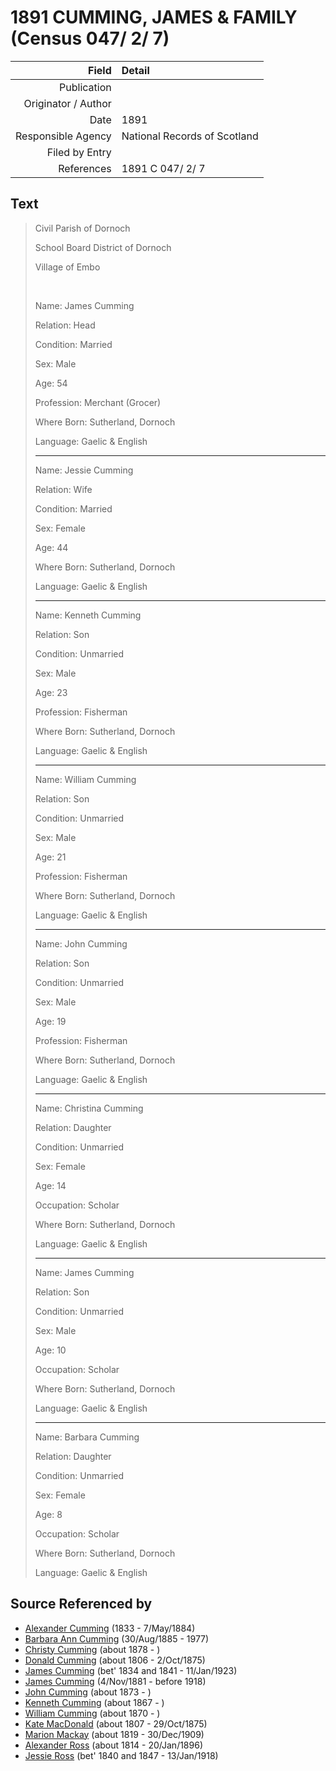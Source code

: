 ﻿---
layout: page
permalink: /sources/s57159470
---

# 1891 CUMMING, JAMES & FAMILY (Census 047/ 2/ 7)

Field | Detail
---:|:---
Publication | 
Originator / Author | 
Date | 1891
Responsible Agency | National Records of Scotland
Filed by Entry | 
References | 1891 C 047/ 2/ 7

## Text

> Civil Parish of Dornoch
>
> School Board District of Dornoch
>
> Village of Embo
>
> <br/>
>
> Name: James Cumming
>
> Relation: Head
>
> Condition: Married
>
> Sex: Male
>
> Age: 54
>
> Profession: Merchant (Grocer)
>
> Where Born: Sutherland, Dornoch
>
> Language: Gaelic & English
>
> ---
>
> Name: Jessie Cumming
>
> Relation: Wife
>
> Condition: Married
>
> Sex: Female
>
> Age: 44
>
> Where Born: Sutherland, Dornoch
>
> Language: Gaelic & English
>
> ---
>
> Name: Kenneth Cumming
>
> Relation: Son
>
> Condition: Unmarried
>
> Sex: Male
>
> Age: 23
>
> Profession: Fisherman
>
> Where Born: Sutherland, Dornoch
>
> Language: Gaelic & English
>
> ---
>
> Name: William Cumming
>
> Relation: Son
>
> Condition: Unmarried
>
> Sex: Male
>
> Age: 21
>
> Profession: Fisherman
>
> Where Born: Sutherland, Dornoch
>
> Language: Gaelic & English
>
> ---
>
> Name: John Cumming
>
> Relation: Son
>
> Condition: Unmarried
>
> Sex: Male
>
> Age: 19
>
> Profession: Fisherman
>
> Where Born: Sutherland, Dornoch
>
> Language: Gaelic & English
>
> ---
>
> Name: Christina Cumming
>
> Relation: Daughter
>
> Condition: Unmarried
>
> Sex: Female
>
> Age: 14
>
> Occupation: Scholar
>
> Where Born: Sutherland, Dornoch
>
> Language: Gaelic & English
>
> ---
>
> Name: James Cumming
>
> Relation: Son
>
> Condition: Unmarried
>
> Sex: Male
>
> Age: 10
>
> Occupation: Scholar
>
> Where Born: Sutherland, Dornoch
>
> Language: Gaelic & English
>
> ---
>
> Name: Barbara Cumming
>
> Relation: Daughter
>
> Condition: Unmarried
>
> Sex: Female
>
> Age: 8
>
> Occupation: Scholar
>
> Where Born: Sutherland, Dornoch
>
> Language: Gaelic & English
>

## Source Referenced by

* [Alexander Cumming](../people/@7028096@-alexander-cumming-b1833-d1884-5-7.md) (1833 - 7/May/1884)
* [Barbara Ann Cumming](../people/@57039529@-barbara-ann-cumming-b1885-8-30-d1977.md) (30/Aug/1885 - 1977)
* [Christy Cumming](../people/@94377968@-christy-cumming-b1878-d.md) (about 1878 - )
* [Donald Cumming](../people/@45726416@-donald-cumming-b1806-d1875-10-2.md) (about 1806 - 2/Oct/1875)
* [James Cumming](../people/@66384942@-james-cumming-b1834~1841-d1923-1-11.md) (bet' 1834 and 1841 - 11/Jan/1923)
* [James Cumming](../people/@64418166@-james-cumming-b1881-11-4-d1918.md) (4/Nov/1881 - before 1918)
* [John Cumming](../people/@87723702@-john-cumming-b1873-d.md) (about 1873 - )
* [Kenneth Cumming](../people/@14447152@-kenneth-cumming-b1867-d.md) (about 1867 - )
* [William Cumming](../people/@10016098@-william-cumming-b1870-d.md) (about 1870 - )
* [Kate MacDonald](../people/@28255030@-kate-macdonald-b1807-d1875-10-29.md) (about 1807 - 29/Oct/1875)
* [Marion Mackay](../people/@78930004@-marion-mackay-b1819-d1909-12-30.md) (about 1819 - 30/Dec/1909)
* [Alexander Ross](../people/@81387900@-alexander-ross-b1814-d1896-1-20.md) (about 1814 - 20/Jan/1896)
* [Jessie Ross](../people/@60546968@-jessie-ross-b1840~1847-d1918-1-13.md) (bet' 1840 and 1847 - 13/Jan/1918)
